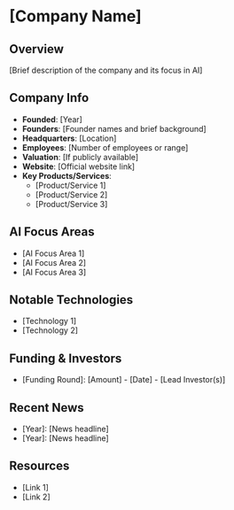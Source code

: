 # [Company Name]

## Overview
[Brief description of the company and its focus in AI]

## Company Info
- **Founded**: [Year]
- **Founders**: [Founder names and brief background]
- **Headquarters**: [Location]
- **Employees**: [Number of employees or range]
- **Valuation**: [If publicly available]
- **Website**: [Official website link]
- **Key Products/Services**:
  - [Product/Service 1]
  - [Product/Service 2]
  - [Product/Service 3]

## AI Focus Areas
- [AI Focus Area 1]
- [AI Focus Area 2]
- [AI Focus Area 3]

## Notable Technologies
- [Technology 1]
- [Technology 2]

## Funding & Investors
- [Funding Round]: [Amount] - [Date] - [Lead Investor(s)]

## Recent News
- [Year]: [News headline]
- [Year]: [News headline]

## Resources
- [Link 1]
- [Link 2]
